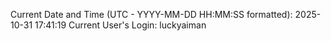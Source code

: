 Current Date and Time (UTC - YYYY-MM-DD HH:MM:SS formatted): 2025-10-31 17:41:19
Current User's Login: luckyaiman
